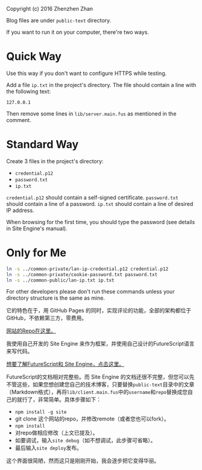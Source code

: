 Copyright (c) 2016 Zhenzhen Zhan

Blog files are under `public-text` directory.

If you want to run it on your computer, there're two ways.

# Quick Way

Use this way if you don't want to configure HTTPS while testing.

Add a file `ip.txt` in the project's directory. The file should contain a line with the following text:

```
127.0.0.1
```

Then remove some lines in `lib/server.main.fus` as mentioned in the comment.

# Standard Way

Create 3 files in the project's directory:

- `credential.p12`
- `password.txt`
- `ip.txt`


`credential.p12` should contain a self-signed certificate. `password.txt` should contain a line of a password. `ip.txt` should contain a line of desired IP address.

When browsing for the first time, you should type the password (see details in Site Engine's manual).

# Only for Me

```bash
ln -s ../common-private/lan-ip-credential.p12 credential.p12
ln -s ../common-private/cookie-password.txt password.txt
ln -s ../common-public/lan-ip.txt ip.txt
```

For other developers please don't run these commands unless your directory structure is the same as mine.

它的特色在于，用 GitHub Pages 的同时，实现评论的功能，全部的架构都位于GitHub，不依赖第三方，零费用。

[网站的Repo在这里。](https://github.com/zhanzhenzhen/zhanzhenzhen.github.io)

我使用自己开发的 Site Engine 来作为框架，并使用自己设计的FutureScript语言来写代码。

[想要了解FutureScript和 Site Engine，点击这里。](https://zizisoft.com/)

FutureScript的文档相对完整些。而 Site Engine 的文档还很不完整，但您可以先不管这些，如果您想创建您自己的技术博客，只要替换`public-text`目录中的文章（Markdown格式），再将`lib/client.main.fus`中的`username`和`repo`替换成您自己的就行了，非常简单。具体步骤如下：

- `npm install -g site`
- git clone 这个网站的repo，并修改remote（或者您也可以fork）。
- `npm install`
- 对repo做相应修改（上文已提及）。
- 如要调试，输入`site debug`（如不想调试，此步骤可省略）。
- 最后输入`site deploy`发布。

这个界面很简陋，然而这只是刚刚开始，我会逐步把它变得华丽。
